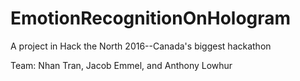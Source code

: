 # EmotionRecognitionOnHologram

A project in Hack the North 2016--Canada's biggest hackathon

Team: Nhan Tran, Jacob Emmel, and Anthony Lowhur